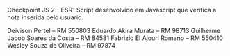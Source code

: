 Checkpoint JS 2 - ESR1
Script desenvolvido em Javascript que verifica a nota inserida pelo usuario.

Deivison Pertel – RM 550803
Eduardo Akira Murata – RM 98713
Guilherme Jacob Soares da Costa – RM 84581
Fabrizio El Ajouri Romano – RM 550410
Wesley Souza de Oliveira – RM 97874
